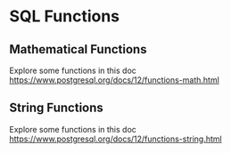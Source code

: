 # SQL Functions

## Mathematical Functions

Explore some functions in this doc https://www.postgresql.org/docs/12/functions-math.html

## String Functions
Explore some functions in this doc https://www.postgresql.org/docs/12/functions-string.html